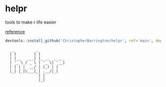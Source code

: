 # helpr

tools to make r life easier

[reference](https://christopherbarrington.github.io/helpr/reference/index.html)

```R
devtools::install_github('ChristopherBarrington/helpr', ref='main', dependencies=FALSE)
```

```
   _          _            
  | |        | |           
  | |__   ___| |_ __  _ __ 
  | '_ \ / _ \ | '_ \| '__|
  | | | |  __/ | |_) | |   
  |_| |_|\___|_| .__/|_|   
               | |         
               |_|         
```
